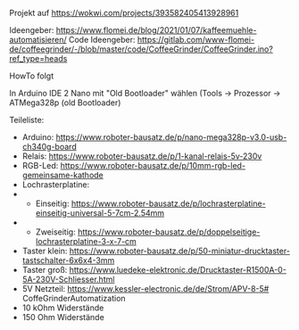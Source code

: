 Projekt auf https://wokwi.com/projects/393582405413928961

Ideengeber: https://www.flomei.de/blog/2021/01/07/kaffeemuehle-automatisieren/
Code Ideengeber: https://gitlab.com/www-flomei-de/coffeegrinder/-/blob/master/code/CoffeeGrinder/CoffeeGrinder.ino?ref_type=heads

HowTo folgt

In Arduino IDE 2 Nano mit "Old Bootloader" wählen (Tools -> Prozessor -> ATMega328p (old Bootloader)

Teileliste:
- Arduino: https://www.roboter-bausatz.de/p/nano-mega328p-v3.0-usb-ch340g-board
- Relais: https://www.roboter-bausatz.de/p/1-kanal-relais-5v-230v
- RGB-Led: https://www.roboter-bausatz.de/p/10mm-rgb-led-gemeinsame-kathode
- Lochrasterplatine:
- - Einseitig: https://www.roboter-bausatz.de/p/lochrasterplatine-einseitig-universal-5-7cm-2.54mm
- - Zweiseitig: https://www.roboter-bausatz.de/p/doppelseitige-lochrasterplatine-3-x-7-cm
- Taster klein: https://www.roboter-bausatz.de/p/50-miniatur-drucktaster-tastschalter-6x6x4-3mm
- Taster groß: https://www.luedeke-elektronic.de/Drucktaster-R1500A-0-5A-230V-Schliesser.html
- 5V Netzteil: https://www.kessler-electronic.de/de/Strom/APV-8-5# CoffeGrinderAutomatization
- 10 kOhm Widerstände
- 150 Ohm Widerstände

